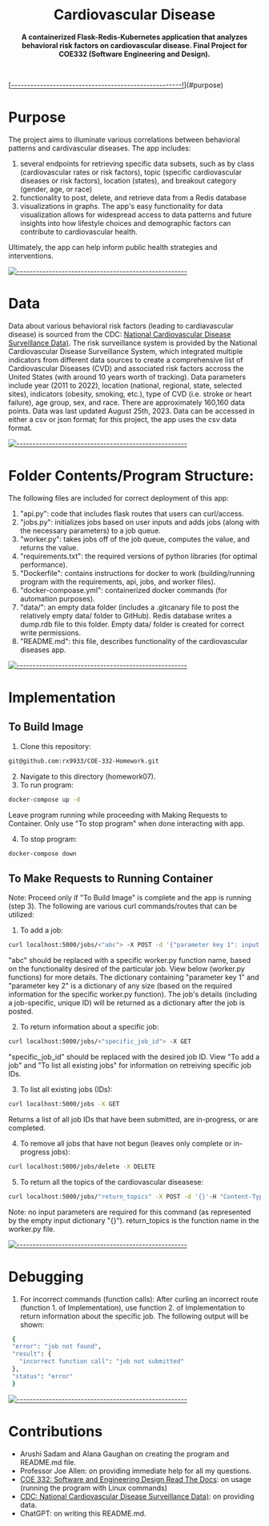 <h1 align="center">Cardiovascular Disease</h1>
<p align="center">
  <b>A containerized Flask-Redis-Kubernetes application that analyzes behavioral risk factors on cardiovascular disease. Final Project for COE332 (Software Engineering and Design).</b></br>
  <sub><sub>
</p>

<br />

[[-----------------------------------------------------!](https://raw.githubusercontent.com/andreasbm/readme/master/assets/lines/cloudy.png)](#purpose)
#  Purpose
The project aims to illuminate various correlations between behavioral patterns and cardivascular diseases. The app includes:
1. several endpoints for retrieving specific data subsets, such as by class (cardiovascular rates or risk factors), topic (specific cardiovascular diseases or risk factors), location (states), and breakout category (gender, age, or race)
2. functionality to post, delete, and retrieve data from a Redis database
3. visualizations in graphs.
The app's easy functionality for data visualization allows for widespread access to data patterns and future insights into how lifestyle choices and demographic factors can contribute to cardiovascular health.

Ultimately, the app can help inform public health strategies and interventions. 

[![-----------------------------------------------------](https://raw.githubusercontent.com/andreasbm/readme/master/assets/lines/cloudy.png)](#data)
#  Data
Data about various behavioral risk factors (leading to cardiavascular disease) is sourced from the CDC: [National Cardiovascular Disease Surveillance Data)](https://data.cdc.gov/Heart-Disease-Stroke-Prevention/Behavioral-Risk-Factor-Surveillance-System-BRFSS-N/ikwk-8git/about_data). The risk surveillance system is provided by the National Cardiovascular Disease Surveillance System, which integrated multiple indicators from different data sources to create a comprehensive list of Cardiovascular Diseases (CVD) and associated risk factors accross the United States (with around 10 years worth of tracking). Data parameters include year (2011 to 2022), location (national, regional, state, selected sites), indicators (obesity, smoking, etc.), type of CVD (i.e. stroke or heart failure), age group, sex, and race. There are approximately 160,160 data points. Data was last updated August 25th, 2023. Data can be accessed in either a csv or json format; for this project, the app uses the csv data format. 

[![-----------------------------------------------------](https://raw.githubusercontent.com/andreasbm/readme/master/assets/lines/cloudy.png)](#foldercontents)
#  Folder Contents/Program Structure:
The following files are included for correct deployment of this app:
1. "api.py": code that includes flask routes that users can curl/access.
2. "jobs.py": initializes jobs based on user inputs and adds jobs (along with the necessary parameters) to a job queue.
3. "worker.py": takes jobs off of the job queue, computes the value, and returns the value.
4. "requirements.txt": the required versions of python libraries (for optimal performance).
6. "Dockerfile": contains instructions for docker to work (building/running program with the requirements, api, jobs, and worker files).
7. "docker-compoase.yml":  containerized docker commands (for automation purposes).
8. "data/": an empty data folder (includes a .gitcanary file to post the relatively empty data/ folder to GitHub). Redis database writes a dump.rdb file to this folder. Empty data/ folder is created for correct write permissions. 
9. "README.md": this file, describes functionality of the cardiovascular diseases app.

[![-----------------------------------------------------](https://raw.githubusercontent.com/andreasbm/readme/master/assets/lines/cloudy.png)](#implementation)
#  Implementation

## To Build Image
1. Clone this repository:
```bash
git@github.com:rx9933/COE-332-Homework.git
```
2. Navigate to this directory (homework07). 
3. To run program:
```bash
docker-compose up -d
```
Leave program running while proceeding with Making Requests to Container. Only use "To stop program" when done interacting with app.

4. To stop program:
```bash
docker-compose down
```

## To Make Requests to Running Container
Note: Proceed only if "To Build Image" is complete and the app is running (step 3). 
The following are various curl commands/routes that can be utilized: 

1. To add a job:
```bash
curl localhost:5000/jobs/<"abc"> -X POST -d '{"parameter key 1": input data 1, "parameter key 2": input data 2}' -H "Content-Type: application/json"
```
"abc" should be replaced with a specific worker.py function name, based on the functionality desired of the particular job. View below (worker.py functions) for more details. 
The dictionary containing "parameter key 1" and "parameter key 2" is a dictionary of any size (based on the required information for the specific worker.py function). 
The job's details (including a job-specific, unique ID) will be returned as a dictionary after the job is posted. 

2. To return information about a specific job:
```bash
curl localhost:5000/jobs/<"specific_job_id"> -X GET
```
"specific_job_id" should be replaced with the desired job ID. View "To add a job" and "To list all existing jobs" for information on retreiving specific job IDs. 

3. To list all existing jobs (IDs):
```bash
curl localhost:5000/jobs -X GET
```
Returns a list of all job IDs that have been submitted, are in-progress, or are completed. 

4. To remove all jobs that have not begun (leaves only complete or in-progress jobs):
```bash
curl localhost:5000/jobs/delete -X DELETE
```
5. To return all the topics of the cardiovascular diseasese:
```bash
curl localhost:5000/jobs/"return_topics" -X POST -d '{}'-H "Content-Type: application/json"
```
Note: no input parameters are required for this command (as represented by the empty input dictionary "{}").
return_topics is the function name in the worker.py file. 

[![-----------------------------------------------------](https://raw.githubusercontent.com/andreasbm/readme/master/assets/lines/cloudy.png)](#debugging)
#  Debugging
1. For incorrect commands (function calls):
 After curling an incorrect route (function 1. of Implementation), use function 2. of Implementation to return information about the specific job.
 The following output will be shown:
 ```bash
  {
  "error": "job not found",
  "result": {
    "incorrect function call": "job not submitted"
  },
  "status": "error"
  }
```

[![-----------------------------------------------------](https://raw.githubusercontent.com/andreasbm/readme/master/assets/lines/cloudy.png)](#contributions)
#  Contributions
* Arushi Sadam and Alana Gaughan on creating the program and README.md file. 
* Professor Joe Allen: on providing immediate help for all my questions.
* [COE 332: Software and Engineering Design Read The Docs](https://coe-332-sp24.readthedocs.io/en/latest/unit05/containers_2.html): on usage (running the program with Linux commands)
* [CDC: National Cardiovascular Disease Surveillance Data)](https://data.cdc.gov/Heart-Disease-Stroke-Prevention/Behavioral-Risk-Factor-Surveillance-System-BRFSS-N/ikwk-8git/about_data): on providing data.
* ChatGPT: on writing this README.md.
